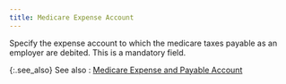 ```yaml
---
title: Medicare Expense Account
---
```



Specify the expense account to which the medicare taxes payable as an  employer are debited. This is a mandatory field.


{:.see_also}
See also
: [Medicare  Expense and Payable Account ](JavaScript:RelatedTopics1.Click())<!--Metadata type="DesignerControl" startspan
<object CLASSID="clsid:ADB880A6-D8FF-11CF-9377-00AA003B7A11"
	ID=RelatedTopics1
	TYPE="application/x-oleobject">
</object>-->

<object classid="clsid:ADB880A6-D8FF-11CF-9377-00AA003B7A11" id="RelatedTopics1" type="application/x-oleobject"> 
 <param name="Command" value="Related Topics">
<param name="Window" value="second">
<param name="Item1" value="Medicare Expense and Payable Account;{{site.prl_chm}}/misc/medicare_expense_and_payable_account.html">
</object><!--Metadata type="DesignerControl" endspan-->
